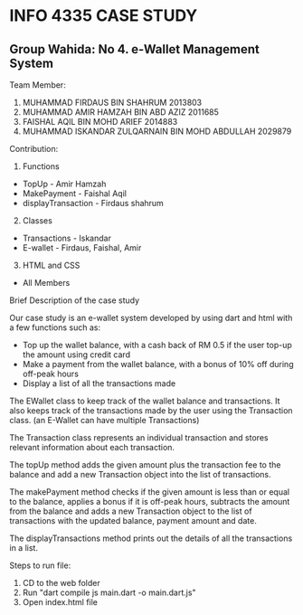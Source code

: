 <h1>INFO 4335 CASE STUDY</h1>

<h2>Group Wahida: No 4. e-Wallet Management System </h2>

Team Member:
1. MUHAMMAD FIRDAUS BIN SHAHRUM 2013803
2. MUHAMMAD AMIR HAMZAH BIN ABD AZIZ 2011685
3. FAISHAL AQIL BIN MOHD ARIEF 2014883
4. MUHAMMAD ISKANDAR ZULQARNAIN BIN MOHD ABDULLAH 2029879

Contribution:
1. Functions
- TopUp - Amir Hamzah
- MakePayment - Faishal Aqil
- displayTransaction - Firdaus shahrum

2. Classes
- Transactions - Iskandar
- E-wallet - Firdaus, Faishal, Amir

3. HTML and CSS
- All Members

Brief Description of the case study

Our case study is an e-wallet system developed by using dart and html with a few functions such as: 

- Top up the wallet balance, with a cash back of RM 0.5 if the user top-up the amount using credit card
- Make a payment from the wallet balance, with a bonus of 10% off during off-peak hours
- Display a list of all the transactions made

The EWallet class to keep track of the wallet balance and transactions. It also keeps track of the transactions made by the user using the Transaction class. (an E-Wallet can have multiple Transactions)

The Transaction class represents an individual transaction and stores relevant information about each transaction.

The topUp method adds the given amount plus the transaction fee to the balance and add a new Transaction object into the list of transactions. 
 
The makePayment method checks if the given amount is less than or equal to the balance, applies a bonus if it is off-peak hours, subtracts the amount from the balance and adds a new Transaction object to the list of transactions with the updated balance, payment amount and date. 
 
The displayTransactions method prints out the details of all the transactions in a list.


Steps to run file:
1. CD to the web folder
2. Run "dart compile js main.dart -o main.dart.js"
3. Open index.html file
